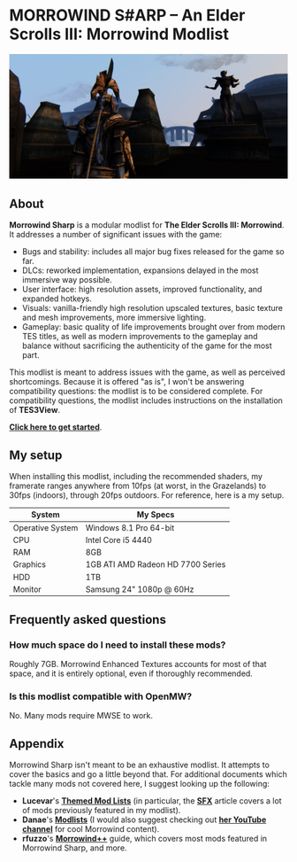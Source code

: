 # MORROWIND S#ARP – An Elder Scrolls III: Morrowind Modlist

![Banner](pictures/banner.jpg)

## About

**Morrowind Sharp** is a modular modlist for **The Elder Scrolls III: Morrowind**. It addresses a number of significant issues with the game:

- Bugs and stability: includes all major bug fixes released for the game so far.
- DLCs: reworked implementation, expansions delayed in the most immersive way possible.
- User interface: high resolution assets, improved functionality, and expanded hotkeys.
- Visuals: vanilla-friendly high resolution upscaled textures, basic texture and mesh improvements, more immersive lighting.
- Gameplay: basic quality of life improvements brought over from modern TES titles, as well as modern improvements to the gameplay and balance without sacrificing the authenticity of the game for the most part.

This modlist is meant to address issues with the game, as well as perceived shortcomings. Because it is offered "as is", I won't be answering compatibility questions: the modlist is to be considered complete. For compatibility questions, the modlist includes instructions on the installation of **TES3View**.

[**Click here to get started**](setup.md).

## My setup

When installing this modlist, including the recommended shaders, my framerate ranges anywhere from 10fps (at worst, in the Grazelands) to 30fps (indoors), through 20fps outdoors. For reference, here is a my setup.

System | My Specs
------------ | -------------
Operative System | Windows 8.1 Pro 64-bit
CPU | Intel Core i5 4440
RAM | 8GB
Graphics | 1GB ATI AMD Radeon HD 7700 Series
HDD | 1TB
Monitor | Samsung 24" 1080p @ 60Hz

## Frequently asked questions

### How much space do I need to install these mods?

Roughly 7GB. Morrowind Enhanced Textures accounts for most of that space, and it is entirely optional, even if thoroughly recommended.

### Is this modlist compatible with OpenMW?

No. Many mods require MWSE to work.

## Appendix

Morrowind Sharp isn't meant to be an exhaustive modlist. It attempts to cover the basics and go a little beyond that. For additional documents which tackle many mods not covered here, I suggest looking up the following:

- **Lucevar**'s [**Themed Mod Lists**](https://github.com/Lucevar/mw-immersion-mods) (in particular, the [**SFX**](https://github.com/Lucevar/mw-immersion-mods/blob/master/sfx.md) article covers a lot of mods previously featured in my modlist).
- **Danae**'s [**Modlists**](https://danaeplays.thenet.sk/tag/modding/) (I would also suggest checking out [**her YouTube channel**](https://www.youtube.com/user/terdanae) for cool Morrowind content).
- **rfuzzo**'s [**Morrowind++**](https://r-fuzzo.gitbook.io/morrowind++/) guide, which covers most mods featured in Morrowind Sharp, and more.
